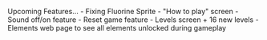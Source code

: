 Upcoming Features...
    -  Fixing Fluorine Sprite
    -  "How to play" screen
    -  Sound off/on feature
    -  Reset game feature
    -  Levels screen + 16 new levels
    -  Elements web page to see all elements unlocked during gameplay
